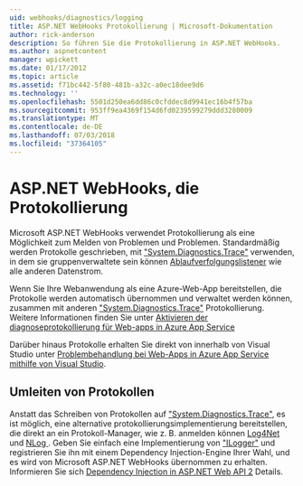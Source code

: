 ```yaml
---
uid: webhooks/diagnostics/logging
title: ASP.NET WebHooks Protokollierung | Microsoft-Dokumentation
author: rick-anderson
description: So führen Sie die Protokollierung in ASP.NET WebHooks.
ms.author: aspnetcontent
manager: wpickett
ms.date: 01/17/2012
ms.topic: article
ms.assetid: f71bc442-5f80-481b-a32c-a0ec18dee9d6
ms.technology: ''
ms.openlocfilehash: 5501d250ea6dd86c0cfddec8d9941ec16b4f57ba
ms.sourcegitcommit: 953ff9ea4369f154d6fd0239599279ddd3280009
ms.translationtype: MT
ms.contentlocale: de-DE
ms.lasthandoff: 07/03/2018
ms.locfileid: "37364105"
---
```

# <a name="aspnet-webhooks-logging"></a>ASP.NET WebHooks, die Protokollierung

Microsoft ASP.NET WebHooks verwendet Protokollierung als eine Möglichkeit zum Melden von Problemen und Problemen. Standardmäßig werden Protokolle geschrieben, mit ["System.Diagnostics.Trace"](https://msdn.microsoft.com/library/system.diagnostics.trace) verwenden, in dem sie gruppenverwaltete sein können [Ablaufverfolgungslistener](https://msdn.microsoft.com/library/system.diagnostics.tracelistener.aspx) wie alle anderen Datenstrom.

Wenn Sie Ihre Webanwendung als eine Azure-Web-App bereitstellen, die Protokolle werden automatisch übernommen und verwaltet werden können, zusammen mit anderen ["System.Diagnostics.Trace"](https://msdn.microsoft.com/library/system.diagnostics.trace) Protokollierung. Weitere Informationen finden Sie unter [Aktivieren der diagnoseprotokollierung für Web-apps in Azure App Service](https://azure.microsoft.com/documentation/articles/web-sites-enable-diagnostic-log/)

Darüber hinaus Protokolle erhalten Sie direkt von innerhalb von Visual Studio unter [Problembehandlung bei Web-Apps in Azure App Service mithilfe von Visual Studio](https://azure.microsoft.com/documentation/articles/web-sites-dotnet-troubleshoot-visual-studio/#webserverlogs).

## <a name="redirecting-logs"></a>Umleiten von Protokollen

Anstatt das Schreiben von Protokollen auf ["System.Diagnostics.Trace"](https://msdn.microsoft.com/library/system.diagnostics.trace), es ist möglich, eine alternative protokollierungsimplementierung bereitstellen, die direkt an ein Protokoll-Manager, wie z. B. anmelden können [Log4Net](http://logging.apache.org/log4net/) und [NLog ](http://nlog-project.org/). Geben Sie einfach eine Implementierung von ["ILogger"](https://github.com/aspnet/WebHooks/blob/master/src/Microsoft.AspNet.WebHooks.Common/Diagnostics/ILogger.cs) und registrieren Sie ihn mit einem Dependency Injection-Engine Ihrer Wahl, und es wird von Microsoft ASP.NET WebHooks übernommen zu erhalten. Informieren Sie sich [Dependency Injection in ASP.NET Web API 2](https://www.asp.net/web-api/overview/advanced/dependency-injection) Details.
